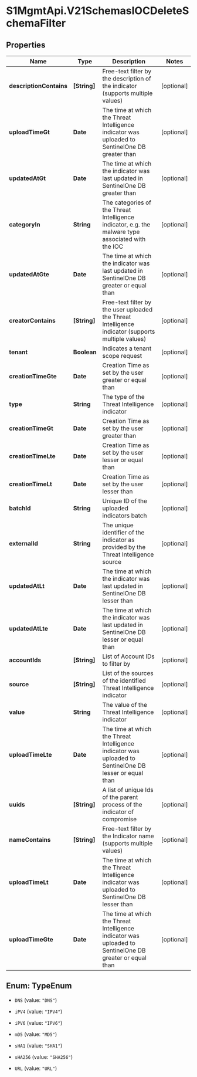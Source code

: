 # S1MgmtApi.V21SchemasIOCDeleteSchemaFilter

## Properties
Name | Type | Description | Notes
------------ | ------------- | ------------- | -------------
**descriptionContains** | **[String]** | Free-text filter by the description of the indicator (supports multiple values) | [optional] 
**uploadTimeGt** | **Date** | The time at which the Threat Intelligence indicator was uploaded to SentinelOne DB greater than | [optional] 
**updatedAtGt** | **Date** | The time at which the indicator was last updated in SentinelOne DB  greater than | [optional] 
**categoryIn** | **String** | The categories of the Threat Intelligence indicator, e.g.  the malware type associated with the IOC | [optional] 
**updatedAtGte** | **Date** | The time at which the indicator was last updated in SentinelOne DB  greater or equal than | [optional] 
**creatorContains** | **[String]** | Free-text filter by the user uploaded the Threat Intelligence indicator (supports multiple values) | [optional] 
**tenant** | **Boolean** | Indicates a tenant scope request | [optional] 
**creationTimeGte** | **Date** | Creation Time as set by the user greater or equal than | [optional] 
**type** | **String** | The type of the Threat Intelligence indicator | [optional] 
**creationTimeGt** | **Date** | Creation Time as set by the user greater than | [optional] 
**creationTimeLte** | **Date** | Creation Time as set by the user lesser or equal than | [optional] 
**creationTimeLt** | **Date** | Creation Time as set by the user lesser than | [optional] 
**batchId** | **String** | Unique ID of the uploaded indicators batch | [optional] 
**externalId** | **String** | The unique identifier of the indicator as provided by the Threat Intelligence source | [optional] 
**updatedAtLt** | **Date** | The time at which the indicator was last updated in SentinelOne DB  lesser than | [optional] 
**updatedAtLte** | **Date** | The time at which the indicator was last updated in SentinelOne DB  lesser or equal than | [optional] 
**accountIds** | **[String]** | List of Account IDs to filter by | [optional] 
**source** | **[String]** | List of the sources of the identified Threat Intelligence indicator | [optional] 
**value** | **String** | The value of the Threat Intelligence indicator | [optional] 
**uploadTimeLte** | **Date** | The time at which the Threat Intelligence indicator was uploaded to SentinelOne DB lesser or equal than | [optional] 
**uuids** | **[String]** | A list of unique Ids of the parent process of the indicator of compromise | [optional] 
**nameContains** | **[String]** | Free-text filter by the Indicator name (supports multiple values) | [optional] 
**uploadTimeLt** | **Date** | The time at which the Threat Intelligence indicator was uploaded to SentinelOne DB lesser than | [optional] 
**uploadTimeGte** | **Date** | The time at which the Threat Intelligence indicator was uploaded to SentinelOne DB greater or equal than | [optional] 


<a name="TypeEnum"></a>
## Enum: TypeEnum


* `DNS` (value: `"DNS"`)

* `iPV4` (value: `"IPV4"`)

* `iPV6` (value: `"IPV6"`)

* `mD5` (value: `"MD5"`)

* `sHA1` (value: `"SHA1"`)

* `sHA256` (value: `"SHA256"`)

* `URL` (value: `"URL"`)




